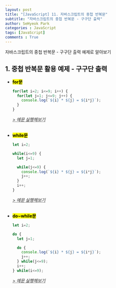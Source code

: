 ```yaml
---
layout: post
title: "[JavaScript] 11. 자바스크립트의 중첩 반복문"
subtitle: "자바스크립트의 중첩 반복문 - 구구단 출력"
author: SeHyeok Park
categories : JavaScript
tags: [JavaScript]
comments : True
---
```

<div id='preview' class='display-none'>
자바스크립트의 중첩 반복문 - 구구단 출력 예제로 알아보기
</div>

## 1. 중첩 반복문 활용 예제 - 구구단 출력
- **<mark>for문</mark>**
  ```javascript
  for(let i=2; i<=9; i++) {
    for(let j=1; j<=9; j++) {
      console.log(`${i} * ${j} = ${i*j}`);
    }
  } 
  ```
  ***<a href="https://jsfiddle.net/" target="_blank"><span style="color:#707070"><u>> 예문 실행해보기</u></span></a>***
  <br><br>

- **<mark>while문</mark>**
  ```javascript
  let i=2;

  while(i<=9) {
    let j=1;

    while(j<=9) {
      console.log(`${i} * ${j} = ${i*j}`);
      j++;
    }
    i++;
  }
  ```
  ***<a href="https://jsfiddle.net/" target="_blank"><span style="color:#707070"><u>> 예문 실행해보기</u></span></a>***
  <br><br>

- **<mark>do~while문</mark>**
  ```javascript
  let i=2;

  do {
    let j=1;

    do {
      console.log(`${i} * ${j} = ${i*j}`);
      j++;
    } while(j<=9);
    i++;
  } while(i<=9);
  ```
  ***<a href="https://jsfiddle.net/" target="_blank"><span style="color:#707070"><u>> 예문 실행해보기</u></span></a>***
  <br><br>